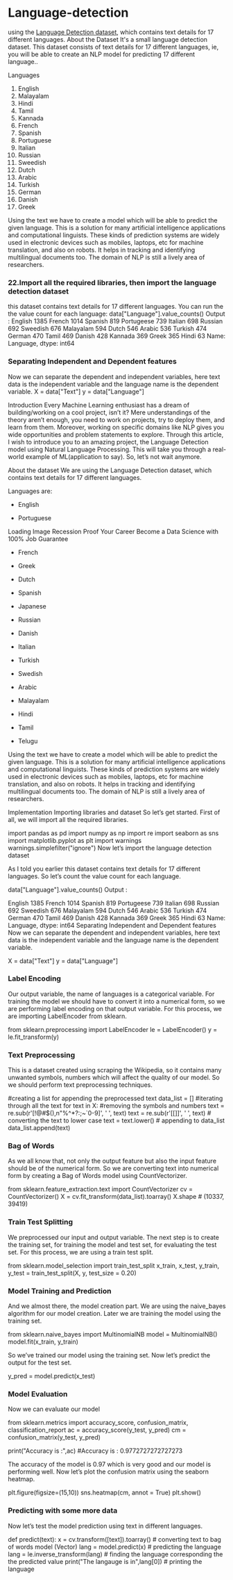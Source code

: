 # Language-detection
using the [Language Detection dataset](https://www.kaggle.com/basilb2s/language-detection), which contains text details for 17 different languages.
About the Dataset
It's a small language detection dataset. This dataset consists of text details for 17 different languages, ie, you will be able to create an NLP model for predicting 17 different language..

Languages
1) English
2) Malayalam
3) Hindi
4) Tamil
5) Kannada
6) French
7) Spanish
8) Portuguese
9) Italian
10) Russian
11) Sweedish
12) Dutch
13) Arabic
14) Turkish
15) German
16) Danish
17) Greek

Using the text we have to create a model which will be able to predict the given language. This is a solution for many artificial intelligence applications and computational linguists. These kinds of prediction systems are widely used in electronic devices such as mobiles, laptops, etc for machine translation, and also on robots. It helps in tracking and identifying multilingual documents too. The domain of NLP is still a lively area of researchers.

### 22.Import all the required libraries, then import the language detection dataset
this dataset contains text details for 17 different languages. You can run the the value count for each language:
data["Language"].value_counts()
Output :
English       1385
French        1014
Spanish        819
Portugeese     739
Italian        698
Russian        692
Sweedish       676
Malayalam      594
Dutch          546
Arabic         536
Turkish        474
German         470
Tamil          469
Danish         428
Kannada        369
Greek          365
Hindi           63
Name: Language, dtype: int64

### Separating Independent and Dependent features
Now we can separate the dependent and independent variables, here text data is the independent variable and the language name is the dependent variable.
X = data["Text"]
y = data["Language"]

Introduction
Every Machine Learning enthusiast has a dream of building/working on a cool project, isn’t it? Mere understandings of the theory aren’t enough, you need to work on projects, try to deploy them, and learn from them. Moreover, working on specific domains like NLP gives you wide opportunities and problem statements to explore. Through this article, I wish to introduce you to an amazing project, the Language Detection model using Natural Language Processing. This will take you through a real-world example of ML(application to say). So, let’s not wait anymore.

 

About the dataset
We are using the Language Detection dataset, which contains text details for 17 different languages.

Languages are:

* English

* Portuguese

Loading Image
Recession Proof Your Career
Become a Data Science with 100% Job Guarantee
* French

* Greek

* Dutch

* Spanish

* Japanese

* Russian

* Danish

* Italian

* Turkish

* Swedish

* Arabic

* Malayalam

* Hindi

* Tamil

* Telugu

Using the text we have to create a model which will be able to predict the given language. This is a solution for many artificial intelligence applications and computational linguists. These kinds of prediction systems are widely used in electronic devices such as mobiles, laptops, etc for machine translation, and also on robots. It helps in tracking and identifying multilingual documents too. The domain of NLP is still a lively area of researchers.

 

Implementation
Importing libraries and dataset
So let’s get started. First of all, we will import all the required libraries.

import pandas as pd
import numpy as np
import re
import seaborn as sns
import matplotlib.pyplot as plt
import warnings
warnings.simplefilter("ignore")
Now let’s import the language detection dataset


As I told you earlier this dataset contains text details for 17 different languages. So let’s count the value count for each language.

data["Language"].value_counts()
Output :

English       1385
French        1014
Spanish        819
Portugeese     739
Italian        698
Russian        692
Sweedish       676
Malayalam      594
Dutch          546
Arabic         536
Turkish        474
German         470
Tamil          469
Danish         428
Kannada        369
Greek          365
Hindi           63
Name: Language, dtype: int64
Separating Independent and Dependent features
Now we can separate the dependent and independent variables, here text data is the independent variable and the language name is the dependent variable.

X = data["Text"]
y = data["Language"]


### Label Encoding
Our output variable, the name of languages is a categorical variable. For training the model we should have to convert it into a numerical form, so we are performing label encoding on that output variable. For this process, we are importing LabelEncoder from sklearn.

from sklearn.preprocessing import LabelEncoder
le = LabelEncoder()
y = le.fit_transform(y)

### Text Preprocessing
This is a dataset created using scraping the Wikipedia, so it contains many unwanted symbols, numbers which will affect the quality of our model. So we should perform text preprocessing techniques.

#creating a list for appending the preprocessed text
data_list = []
#iterating through all the text
for text in X:
       #removing the symbols and numbers
        text = re.sub(r'[!@#$(),n"%^*?:;~`0-9]', ' ', text)
        text = re.sub(r'[[]]', ' ', text)
        # converting the text to lower case
        text = text.lower()
        # appending to data_list
        data_list.append(text)

### Bag of Words
As we all know that, not only the output feature but also the input feature should be of the numerical form. So we are converting text into numerical form by creating a Bag of Words model using CountVectorizer.

from sklearn.feature_extraction.text import CountVectorizer
cv = CountVectorizer()
X = cv.fit_transform(data_list).toarray()
X.shape # (10337, 39419)


### Train Test Splitting
We preprocessed our input and output variable. The next step is to create the training set, for training the model and test set, for evaluating the test set. For this process, we are using a train test split.

from sklearn.model_selection import train_test_split
x_train, x_test, y_train, y_test = train_test_split(X, y, test_size = 0.20)

### Model Training and Prediction
And we almost there, the model creation part. We are using the naive_bayes algorithm for our model creation. Later we are training the model using the training set.

from sklearn.naive_bayes import MultinomialNB
model = MultinomialNB()
model.fit(x_train, y_train)

So we’ve trained our model using the training set. Now let’s predict the output for the test set.

y_pred = model.predict(x_test)


### Model Evaluation
Now we can evaluate our model

from sklearn.metrics import accuracy_score, confusion_matrix, classification_report
ac = accuracy_score(y_test, y_pred)
cm = confusion_matrix(y_test, y_pred)

print("Accuracy is :",ac)
#Accuracy is : 0.9772727272727273

The accuracy of the model is 0.97 which is very good and our model is performing well. Now let’s plot the confusion matrix using the seaborn heatmap.

plt.figure(figsize=(15,10))
sns.heatmap(cm, annot = True)
plt.show()


### Predicting with some more data
Now let’s test the model prediction using text in different languages.

def predict(text):
     x = cv.transform([text]).toarray() # converting text to bag of words model (Vector)
     lang = model.predict(x) # predicting the language
     lang = le.inverse_transform(lang) # finding the language corresponding the the predicted value
     print("The langauge is in",lang[0]) # printing the language
     
     
